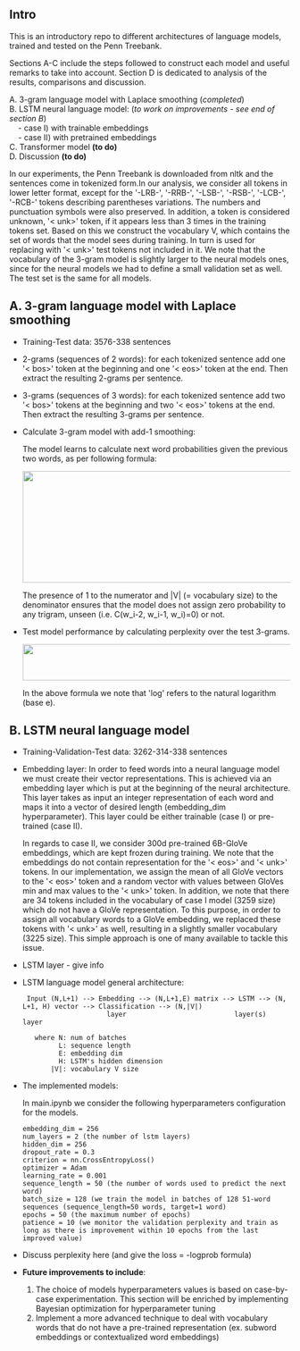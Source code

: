 ## Intro
This is an introductory repo to different architectures of language models, trained and tested on the Penn Treebank. 

Sections A-C include the steps followed to construct each model and useful remarks to take into account. Section D is dedicated to analysis of the results, comparisons and discussion.

  A. 3-gram language model with Laplace smoothing (*completed*) <br>
  B. LSTM neural language model:  (*to work on improvements - see end of section B*) <br>
      &nbsp; &nbsp; - case I) with trainable embeddings <br>
      &nbsp; &nbsp; - case II) with pretrained embeddings <br>
  C. Transformer model **(to do)** <br>
  D. Discussion **(to do)**

In our experiments, the Penn Treebank is downloaded from nltk and the sentences come in tokenized form.In our analysis, we consider all tokens in lower letter format, except for the '-LRB-', '-RRB-', '-LSB-', '-RSB-', '-LCB-', '-RCB-' tokens describing parentheses variations. The numbers and punctuation symbols were also preserved. In addition, a token is considered unknown, '< unk>' token, if it appears less than 3 times in the training tokens set. Based on this we construct the vocabulary V, which contains the set of words that the model sees during training. In turn is used for replacing with '< unk>' test tokens not included in it. We note that the vocabulary of the 3-gram model is slightly larger to the neural models ones, since for the neural models we had to define a small validation set as well. The test set is the same for all models.

## A. 3-gram language model with Laplace smoothing
- Training-Test data: 3576-338 sentences
- 2-grams (sequences of 2 words): for each tokenized sentence add one '< bos>' token at the beginning and one '< eos>' token at the end. Then extract the resulting 2-grams per sentence.
- 3-grams (sequences of 3 words): for each tokenized sentence add two '< bos>' tokens at the beginning and two '< eos>' tokens at the end. Then extract the resulting 3-grams per sentence.
- Calculate 3-gram model with add-1 smoothing:

  The model learns to calculate next word probabilities given the previous two words, as per following formula:
   <p align="center">
     <img src="https://github.com/vggls/language_models/assets/55101427/bc95e121-3e6b-4d77-9992-64e4a3fb3359.png" height="200" width="600" />
   </p>
  The presence of 1 to the numerator and |V| (= vocabulary size) to the denominator ensures that the model does not assign zero probability to any trigram, unseen (i.e. C(w_i-2, w_i-1, w_i)=0) or not.
- Test model performance by calculating perplexity over the test 3-grams.

   <p align="center">
     <img src="https://github.com/vggls/language_models/assets/55101427/cb5e3128-1ee2-4582-968a-c279f4d52a62.png" height="65" width="520" />
   </p>

  In the above formula we note that 'log' refers to the natural logarithm (base e).

## B. LSTM neural language model
- Training-Validation-Test data: 3262-314-338 sentences
- Embedding layer: In order to feed words into a neural language model we must create their vector representations. This is achieved via an embedding layer which is put at the beginning of the neural architecture. This layer takes as input an integer representation of each word and maps it into a vector of desired length (embedding_dim hyperparameter). This layer could be either trainable (case I) or pre-trained (case II).

  In regards to case II, we consider 300d pre-trained 6B-GloVe embeddings, which are kept frozen during training.
  We note that the embeddings do not contain representation for the '< eos>' and '< unk>' tokens. In our implementation, we assign the mean of all GloVe vectors to the '< eos>' token and a random vector with values between GloVes min and max values to the '< unk>' token.
  In addition, we note that there are 34 tokens included in the vocabulary of case I model (3259 size) which do not have a GloVe representation. To this purpose, in order to assign all vocabulary words to a GloVe embedding, we replaced these tokens with '< unk>' as well, resulting in a slightly smaller vocabulary (3225 size). This simple approach is one of many available to tackle this issue.
    
- LSTM layer - give info
- LSTM language model general architecture: 
  
       Input (N,L+1) --> Embedding --> (N,L+1,E) matrix --> LSTM --> (N, L+1, H) vector --> Classification --> (N,|V|)   
                           layer                           layer(s)                            layer
  
         where N: num of batches
               L: sequence length
               E: embedding dim
               H: LSTM's hidden dimension
             |V|: vocabulary V size           

- The implemented models:
  
  In main.ipynb we consider the following hyperparameters configuration for the models. 
  
      embedding_dim = 256
      num_layers = 2 (the number of lstm layers)
      hidden_dim = 256
      dropout_rate = 0.3
      criterion = nn.CrossEntropyLoss()
      optimizer = Adam
      learning_rate = 0.001
      sequence_length = 50 (the number of words used to predict the next word)
      batch_size = 128 (we train the model in batches of 128 51-word sequences (sequence_length=50 words, target=1 word)
      epochs = 50 (the maximum number of epochs)
      patience = 10 (we monitor the validation perplexity and train as long as there is improvement within 10 epochs from the last improved value)
  
- Discuss perplexity here (and give the loss = -logprob formula)

- **Future improvements to include**:
    1. The choice of models hyperparameters values is based on case-by-case experimentation. This section will be enriched by implementing Bayesian optimization for hyperparameter tuning
    2. Implement a more advanced technique to deal with vocabulary words that do not have a pre-trained representation (ex. subword embeddings or contextualized word embeddings)
